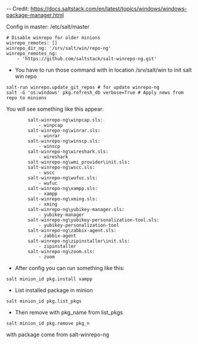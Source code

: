 -- Credit: https://docs.saltstack.com/en/latest/topics/windows/windows-package-manager.html

Config in master: /etc/salt/master

```
# Disable winrepo for older minions
winrepo_remotes: []
winrepo_dir_ng: '/srv/salt/win/repo-ng'
winrepo_remotes_ng:
    - 'https://github.com/saltstack/salt-winrepo-ng.git'

```

- You have to run those command with in location /srv/salt/win  to init salt win repo
```
salt-run winrepo.update_git_repos # for update winrepo-ng
salt -G 'os:windows' pkg.refresh_db verbose=True # Apply news from repo to minions
```

You will see something like this appear:

```
        salt-winrepo-ng\winpcap.sls:
            - winpcap
        salt-winrepo-ng\winrar.sls:
            - winrar
        salt-winrepo-ng\winscp.sls:
            - winscp
        salt-winrepo-ng\wireshark.sls:
            - wireshark
        salt-winrepo-ng\wmi_provider\init.sls:
        salt-winrepo-ng\wscc.sls:
            - wscc
        salt-winrepo-ng\wufuc.sls:
            - wufuc
        salt-winrepo-ng\xampp.sls:
            - xampp
        salt-winrepo-ng\xming.sls:
            - xming
        salt-winrepo-ng\yubikey-manager.sls:
            - yubikey-manager
        salt-winrepo-ng\yubikey-personalization-tool.sls:
            - yubikey-personalization-tool
        salt-winrepo-ng\zabbix-agent.sls:
            - zabbix-agent
        salt-winrepo-ng\zipinstaller\init.sls:
            - zipinstaller
        salt-winrepo-ng\zoom.sls:
            - zoom
```


- After config you can run something like this:
```
salt minion_id pkg.install xampp
```

- List installed package in minion
```
salt minion_id pkg.list_pkgs
```

- Then remove with pkg_name from list_pkgs 
```
salt minion_id pkg.remove pkg_n
```

with package come from salt-winrepo-ng
